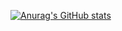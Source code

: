 [![Anurag's GitHub stats](https://github-readme-stats.vercel.app/api?username=PedroHMT)](https://github.com/anuraghazra/github-readme-stats)
